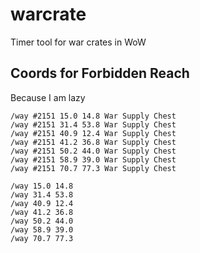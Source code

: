 # warcrate
Timer tool for war crates in WoW

## Coords for Forbidden Reach
Because I am lazy
```
/way #2151 15.0 14.8 War Supply Chest
/way #2151 31.4 53.8 War Supply Chest
/way #2151 40.9 12.4 War Supply Chest
/way #2151 41.2 36.8 War Supply Chest
/way #2151 50.2 44.0 War Supply Chest
/way #2151 58.9 39.0 War Supply Chest
/way #2151 70.7 77.3 War Supply Chest

/way 15.0 14.8
/way 31.4 53.8
/way 40.9 12.4
/way 41.2 36.8
/way 50.2 44.0
/way 58.9 39.0
/way 70.7 77.3
```